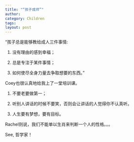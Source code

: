 ```yaml
---
title: "“孩子成师”"
author:
category: Children
tags: 
layout: post
---
```

“孩子总是能够教给成人三件事情:

1. 没有理由的感到幸福；

2. 总是专注于某件事情；

3. 如何使尽全身力量去争取想要的东西。”

Coey也很认真地给我上了一堂培训课。

1. 不要老要做第一；

2. 听别人讲话的时候不要笑，否则会让讲话的人觉得你不认真听。

3. 人生要有梦想，要有目标。

Rachel则说，我们不能单以生肖来判断一个人的性格。。。

See, 哲学家！

